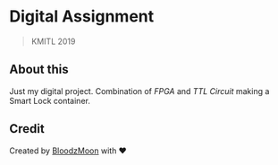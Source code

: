 
# Digital Assignment

> KMITL 2019

## About this

Just my digital project. Combination of *FPGA* and *TTL Circuit* making a Smart Lock container.

## Credit

Created by [BloodzMoon](https://github.com/BloodzMoon/) with ❤
